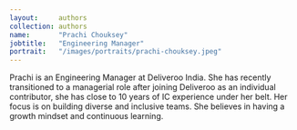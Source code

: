 ```yaml
---
layout:     authors
collection: authors
name:       "Prachi Chouksey"
jobtitle:   "Engineering Manager"
portrait:   "/images/portraits/prachi-chouksey.jpeg"
---
```


Prachi is an Engineering Manager at Deliveroo India. She has recently transitioned to a managerial role after joining Deliveroo as an individual contributor, she has close to 10 years of IC experience under her belt.
Her focus is on building diverse and inclusive teams. She believes in having a growth mindset and continuous learning.